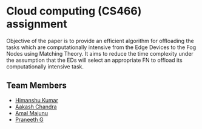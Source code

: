 
# Cloud computing (CS466) assignment

Objective of the paper is to provide an efficient algorithm for offloading the tasks which are computationally intensive from the Edge Devices to the Fog Nodes using Matching Theory. It aims to reduce the time complexity under the assumption that the EDs will select an appropriate FN to offload its computationally intensive task.

## Team Members

- [Himanshu Kumar](https://github.com/Himanshu8862)
- [Aakash Chandra](https://github.com/aakashabhi)
- [Amal Majunu](https://github.com/amal-majunu)
- [Praneeth G](https://github.com/praneeth-github)

